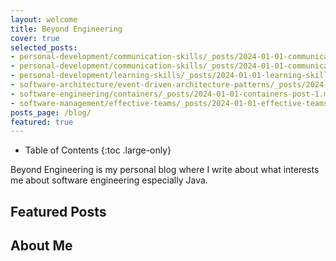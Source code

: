 ```yaml
---
layout: welcome
title: Beyond Engineering
cover: true
selected_posts:
- personal-development/communication-skills/_posts/2024-01-01-communication-skills-post-1.md
- personal-development/communication-skills/_posts/2024-01-01-communication-skills-post-2.md
- personal-development/learning-skills/_posts/2024-01-01-learning-skills-post-1.md
- software-architecture/event-driven-architecture-patterns/_posts/2024-01-01-ecst-post-1.md
- software-engineering/containers/_posts/2024-01-01-containers-post-1.md
- software-management/effective-teams/_posts/2024-01-01-effective-teams-post-1.md
posts_page: /blog/
featured: true
---
```


- Table of Contents
{:toc .large-only}

Beyond Engineering is my personal blog where I write about what interests me about software engineering especially Java.

## Featured Posts
<!--posts-->

## About Me
<!--author-->